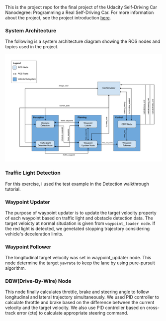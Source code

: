 This is the project repo for the final project of the Udacity Self-Driving Car Nanodegree: Programming a Real Self-Driving Car. For more information about the project, see the project introduction [here](https://classroom.udacity.com/nanodegrees/nd013/parts/6047fe34-d93c-4f50-8336-b70ef10cb4b2/modules/e1a23b06-329a-4684-a717-ad476f0d8dff/lessons/462c933d-9f24-42d3-8bdc-a08a5fc866e4/concepts/5ab4b122-83e6-436d-850f-9f4d26627fd9).


### System Architecture
The following is a system architecture diagram showing the ROS nodes and topics used in the project. 

![alt text](imgs/ROSArch.png)


### Traffic Light Detection
For this exercise, i used the test example in the Detection walkthrough tutorial.

### Waypoint Updater

The purpose of waypoint updater is to update the target velocity property of each waypoint based on traffic light and obstacle detection data. The target veloicty at normal situdation is given from `waypoint_loader node`. If the red light is detected, we genetated stopping trajectory considering vehicle's deceleration limits.

### Waypoint Follower

The longitudinal target velocity was set in waypoint_updater node. This node determine the target `yawrate` to keep the lane by using pure-pursuit algorithm.

### DBW(Drive-By-Wire) Node
This node finally calculates throttle, brake and steering angle to follow longitudinal and lateral trajectory simultaneously. We used PID controller to calculate throttle and brake based on the difference between the current velocity and the target velocity. We also use PID controller based on cross-track error (cte) to calculate appropriate steering command.
